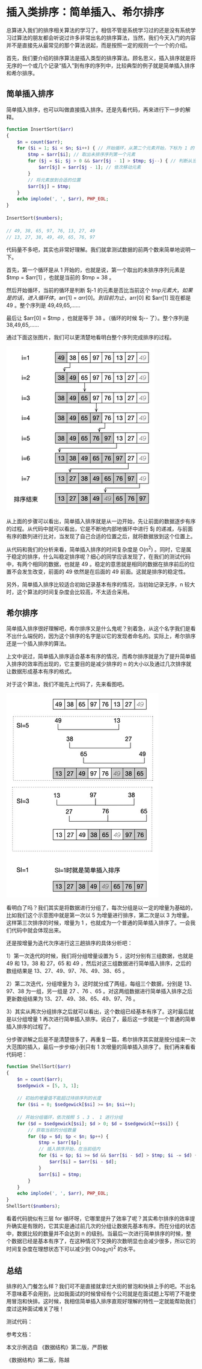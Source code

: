 # 插入类排序：简单插入、希尔排序

总算进入我们的排序相关算法的学习了。相信不管是系统学习过的还是没有系统学习过算法的朋友都会听说过许多非常出名的排序算法，当然，我们今天入门的内容并不是直接先从最常见的那个算法说起，而是按照一定的规则一个一个的介绍。

首先，我们要介绍的排序算法是插入类型的排序算法。顾名思义，插入排序就是将无序的一个或几个记录“插入”到有序的序列中，比较典型的例子就是简单插入排序和希尔排序。

## 简单插入排序

简单插入排序，也可以叫做直接插入排序。还是先看代码，再来进行下一步的解释。

```php
function InsertSort($arr)
{
    $n = count($arr);
    for ($i = 1; $i < $n; $i++) { // 开始循环，从第二个元素开始，下标为 1 的
        $tmp = $arr[$i]; // 取出未排序序列第一个元素
        for ($j = $i; $j > 0 && $arr[$j - 1] > $tmp; $j--) { // 判断从当前下标开始向前判断，如果前一个比当前元素大
            $arr[$j] = $arr[$j - 1]; // 依次移动元素
        }
        // 将元素放到合适的位置
        $arr[$j] = $tmp;
    }
    echo implode(', ', $arr), PHP_EOL;
}

InsertSort($numbers);

// 49, 38, 65, 97, 76, 13, 27, 49
// 13, 27, 38, 49, 49, 65, 76, 97
```

代码量不多吧，其实也非常好理解。我们就拿测试数据的前两个数来简单地说明一下。

首先，第一个循环是从 1 开始的，也就是说，第一个取出的未排序序列元素是 $tmp = $arr[1] ，也就是当前的 $tmp = 38 。

然后开始循环，当前的循环是判断 $j-1 的元素是否比当前这个 $tmp 元素大，如果是的话，进入循环体，$arr[1] = $arr[0] 。到目前为止，$arr[0] 和 $arr[1] 现在都是 49 。整个序列是 49,49,65,……

最后让 $arr[0] = $tmp ，也就是等于 38 。（循环的时候 $j-- 了）。整个序列是 38,49,65,……

通过下面这张图片，我们可以更清楚地看明白整个序列完成排序的过程。

![./img/简单插入排序.jpg](./img/简单插入排序.jpg)

从上面的步骤可以看出，简单插入排序就是从一边开始，先让前面的数据逐步有序的过程。从代码中就可以看出，它是不断地内部地循环中进行 $j 的递减，与前面有序的数列进行比对，当发现了自己合适的位置之后，就将数据放到这个位置上。

从代码和我们的分析来看，简单插入排序的时间复杂度是 O(n<sup>2</sup>) 。同时，它是属于稳定的排序，什么叫稳定排序呢？细心的同学应该发现了，在我们的测试代码中，有两个相同的数据，也就是 49 。稳定的意思就是相同的数据在排序前后的位置不会发生改变，前面的 49 依然是在后面的 49 前面。这就是排序的稳定性。

另外，简单插入排序比较适合初始记录基本有序的情况，当初始记录无序，n 较大时，这个算法的时间复杂度会比较高，不太适合采用。

## 希尔排序

简单插入排序很好理解吧，希尔排序又是什么鬼呢？别着急，从这个名字我们是看不出什么端倪的，因为这个排序的名字是以它的发现者命名的。实际上，希尔排序还是一个插入排序的算法。

上文中说过，简单插入排序适合基本有序的情况，而希尔排序就是为了提升简单插入排序的效率而出现的，它主要目的是减少排序的 n 的大小以及通过几次排序就让数据形成基本有序的格式。

对于这个算法，我们不能先上代码了，先来看图吧。

![./img/希尔排序.jpg](./img/希尔排序.jpg)

看明白了吗？我们其实是将数据进行分组了，每次分组是以一定的增量为基础的，比如我们这个示意图中就是第一次以 5 为增量进行排序，第二次是以 3 为增量。这样第三次排序的时候，增量为 1 ，也就成为一个普通的简单插入排序了。一会我们代码中就会体现出来。

还是按增量为迭代次序进行这三趟排序的具体分析吧：

1）第一次迭代的时候，我们将分组增量设置为 5 ，这时分别有三组数据，也就是 49 和 13，38 和 27，65 和 49 ，然后对这三组数据进行简单插入排序，之后的数组结果是 13、27、49、97、76、49、38、65 。

2）第二次迭代，分组增量为 3，这时就分成了两组，每组三个数据，分别是 13、97、38 为一组，另一组是 27 、76 、65 。对这两组数据进行简单插入排序之后更新数组结果为 13、27、49、38、65、49、97、76 。

3）其实从两次分组排序之后就可以看出，这个数组已经基本有序了。这时最后就是以分组增量 1 再次进行简单插入排序。说白了，最后这一步就是一个普通的简单插入排序的过程了。

分步骤讲解之后是不是清楚很多了，再重复一篇，希尔排序其实就是按分组来一次大范围的插入，最后一步步缩小到只有 1 次增量的简单插入排序了。我们再来看看代码吧：

```php
function ShellSort($arr)
{
    $n = count($arr);
    $sedgewick = [5, 3, 1];

    // 初始的增量值不能超过待排序列的长度
    for ($si = 0; $sedgewick[$si] >= $n; $si++); 

    // 开始分组循环，依次按照 5 、3 、 1 进行分组
    for ($d = $sedgewick[$si]; $d > 0; $d = $sedgewick[++$si]) {
        // 获取当前的分组数量
        for ($p = $d; $p < $n; $p++) {
            $tmp = $arr[$p];
            // 插入排序开始，在当前组内
            for ($i = $p; $i >= $d && $arr[$i - $d] > $tmp; $i -= $d) {
                $arr[$i] = $arr[$i - $d];
            }
            $arr[$i] = $tmp;
        }
    }
    echo implode(', ', $arr), PHP_EOL;
}
ShellSort($numbers);
```

看着代码貌似有三层 for 循环呀，它哪里提升了效率了呢？其实希尔排序的效率提升确实是有限的，它其实是通过前几次的分组让数据先基本有序。而在分组的状态中，数据比较的数量并不会达到 n 的级别。当最后一次进行简单排序的时候，整个数据已经是基本有序了，在这种情况下交换的次数明显也会减少很多，所以它的时间复杂度在理想状态下可以减少到 O(log<sub>2</sub>n)<sup>2</sup> 的水平。

## 总结

排序的入门餐怎么样？我们可不是直接就拿烂大街的冒泡和快排上手的吧。不出名不意味着不会用到，比如我面试的时候曾经有个公司就是在面试题上写明了不能使用冒泡和快排。这时候，我相信简单插入排序直观好理解的特性一定就能帮助我们度过这种面试难关了哦！

测试代码：

参考文档：

本文示例选自 《数据结构》第二版，严蔚敏

《数据结构》第二版，陈越